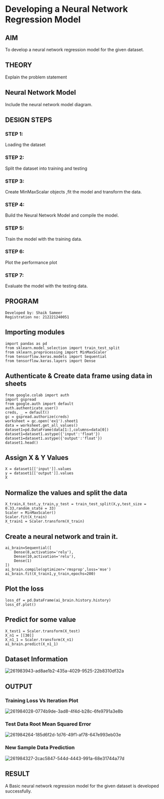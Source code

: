 # Developing a Neural Network Regression Model

## AIM

To develop a neural network regression model for the given dataset.

## THEORY

Explain the problem statement

## Neural Network Model

Include the neural network model diagram.

## DESIGN STEPS

### STEP 1:

Loading the dataset

### STEP 2:

Split the dataset into training and testing

### STEP 3:

Create MinMaxScalar objects ,fit the model and transform the data.

### STEP 4:

Build the Neural Network Model and compile the model.

### STEP 5:

Train the model with the training data.

### STEP 6:

Plot the performance plot

### STEP 7:

Evaluate the model with the testing data.

## PROGRAM
```
Developed by: Shaik Sameer
Registration no: 212221240051
```
## Importing modules
```
import pandas as pd
from sklearn.model_selection import train_test_split
from sklearn.preprocessing import MinMaxScaler
from tensorflow.keras.models import Sequential
from tensorflow.keras.layers import Dense
```
## Authenticate & Create data frame using data in sheets
```
from google.colab import auth
import gspread
from google.auth import default
auth.authenticate_user()
creds, _ = default()
gc = gspread.authorize(creds)
worksheet = gc.open('ex1').sheet1
data = worksheet.get_all_values()
dataset1=pd.DataFrame(data[1:],columns=data[0])
dataset1=dataset1.astype({'input':'float'})
dataset1=dataset1.astype({'output':'float'})
dataset1.head()
```
## Assign X & Y Values
```
X = dataset1[['input']].values
y = dataset1[['output']].values
X
```
## Normalize the values and split the data
```
X_train,X_test,y_train,y_test = train_test_split(X,y,test_size = 0.33,random_state = 33)
Scaler = MinMaxScaler()
Scaler.fit(X_train)
X_train1 = Scaler.transform(X_train)
```
## Create a neural network and train it.
```
ai_brain=Sequential([
    Dense(8,activation='relu'),
    Dense(10,activation='relu'),
    Dense(1)
])
ai_brain.compile(optimizer='rmsprop',loss='mse')
ai_brain.fit(X_train1,y_train,epochs=200)
```
## Plot the loss
```
loss_df = pd.DataFrame(ai_brain.history.history)
loss_df.plot()
```
## Predict for some value
```
X_test1 = Scaler.transform(X_test)
X_n1 = [[30]]
X_n1_1 = Scaler.transform(X_n1)
ai_brain.predict(X_n1_1)
```
## Dataset Information
![261983943-ad8ae1b2-435a-4029-9525-22b8310df32a](https://github.com/Shaik-sameer-AIML/basic-nn-model/assets/93427186/aedeb0b4-814a-46d5-be0d-443bc3a96655)


## OUTPUT

### Training Loss Vs Iteration Plot
![261984028-0774b9de-3ad8-4f4d-b28c-6fe9791a3e8b](https://github.com/Shaik-sameer-AIML/basic-nn-model/assets/93427186/80d9b925-db40-4d64-b93a-40729b11ce5f)



### Test Data Root Mean Squared Error

![261984264-185d6f2d-1d76-49f1-af78-647e993eb03e](https://github.com/Shaik-sameer-AIML/basic-nn-model/assets/93427186/6d0d3974-0808-4f39-9ef7-3b1b688c7dfd)

### New Sample Data Prediction

![261984327-2cac5847-544d-4443-991a-68e31744a77d](https://github.com/Shaik-sameer-AIML/basic-nn-model/assets/93427186/c8bc24b8-2f14-46ec-8a1e-edf3bb0a31c0)


## RESULT
A Basic neural network regression model for the given dataset is developed successfully.
